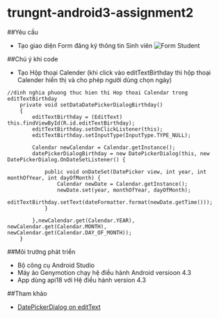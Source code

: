 ﻿# trungnt-android3-assignment2
##Yêu cầu
+ Tạo giao diện Form đăng ký thông tin Sinh viên
![Form Student](http://i477.photobucket.com/albums/rr132/trungepu/12321338_1014830671925706_1000569984899993148_n_zpsu6xe35q3.jpg)

##Chú ý khi code
+ Tạo Hộp thoại Calender (khi click vào editTextBirthday thì hộp thoại Calender hiển thị và cho phép người dùng chọn ngày)
```
//dinh nghia phuong thuc hien thi Hop thoai Calendar trong editTextBirthday
    private void setDataDatePickerDialogBirthday()
    {
        editTextBirthday = (EditText) this.findViewById(R.id.editTextBirthday);
        editTextBirthday.setOnClickListener(this);
        editTextBirthday.setInputType(InputType.TYPE_NULL);

        Calendar newCalendar = Calendar.getInstance();
        datePickerDialogBirthday = new DatePickerDialog(this, new DatePickerDialog.OnDateSetListener() {

            public void onDateSet(DatePicker view, int year, int monthOfYear, int dayOfMonth) {
                Calendar newDate = Calendar.getInstance();
                newDate.set(year, monthOfYear, dayOfMonth);
                editTextBirthday.setText(dateFormatter.format(newDate.getTime()));
            }

        },newCalendar.get(Calendar.YEAR), newCalendar.get(Calendar.MONTH), newCalendar.get(Calendar.DAY_OF_MONTH));
    }
```

##Môi trường phát triển
+ Bộ công cụ Android Studio 
+ Máy ảo Genymotion chạy hệ điều hành Android versioon 4.3
+ App dùng api18 với Hệ điều hành version 4.3

##Tham khảo
+ [DatePickerDialog on editText](http://androidopentutorials.com/android-datepickerdialog-on-edittext-click-event/)
